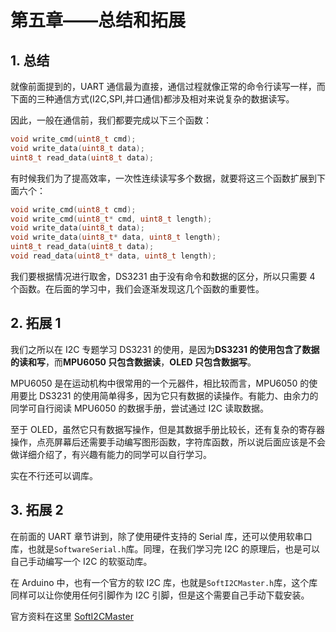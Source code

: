 # 第五章——总结和拓展

## 1. 总结

就像前面提到的，UART 通信最为直接，通信过程就像正常的命令行读写一样，而下面的三种通信方式(I2C,SPI,并口通信)都涉及相对来说复杂的数据读写。

因此，一般在通信前，我们都要完成以下三个函数：

```cpp
void write_cmd(uint8_t cmd);
void write_data(uint8_t data);
uint8_t read_data(uint8_t data);
```

有时候我们为了提高效率，一次性连续读写多个数据，就要将这三个函数扩展到下面六个：

```cpp
void write_cmd(uint8_t cmd);
void write_cmd(uint8_t* cmd, uint8_t length);
void write_data(uint8_t data);
void write_data(uint8_t* data, uint8_t length);
uint8_t read_data(uint8_t data);
void read_data(uint8_t* data, uint8_t length);
```

我们要根据情况进行取舍，DS3231 由于没有命令和数据的区分，所以只需要 4 个函数。在后面的学习中，我们会逐渐发现这几个函数的重要性。

## 2. 拓展 1

我们之所以在 I2C 专题学习 DS3231 的使用，是因为**DS3231 的使用包含了数据的读和写**，而**MPU6050 只包含数据读**，**OLED 只包含数据写**。

MPU6050 是在运动机构中很常用的一个元器件，相比较而言，MPU6050 的使用要比 DS3231 的使用简单得多，因为它只有数据的读操作。有能力、由余力的同学可自行阅读 MPU6050 的数据手册，尝试通过 I2C 读取数据。

至于 OLED，虽然它只有数据写操作，但是其数据手册比较长，还有复杂的寄存器操作，点亮屏幕后还需要手动编写图形函数，字符库函数，所以说后面应该是不会做详细介绍了，有兴趣有能力的同学可以自行学习。

实在不行还可以调库。

## 3. 拓展 2

在前面的 UART 章节讲到，除了使用硬件支持的 Serial 库，还可以使用软串口库，也就是`SoftwareSerial.h`库。同理，在我们学习完 I2C 的原理后，也是可以自己手动编写一个 I2C 的软驱动库。

在 Arduino 中，也有一个官方的软 I2C 库，也就是`SoftI2CMaster.h`库，这个库同样可以让你使用任何引脚作为 I2C 引脚，但是这个需要自己手动下载安装。

官方资料在这里 [SoftI2CMaster](https://github.com/felias-fogg/SoftI2CMaster)
